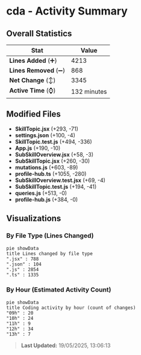 # cda - Activity Summary 

## Overall Statistics

| Stat                   | Value                                                             |
| ---------------------- | ----------------------------------------------------------------- |
| **Lines Added** (➕)   | 4213                                          |
| **Lines Removed** (➖) | 868                                        |
| **Net Change** (↕)    | 3345                |
| **Active Time** (⌚)   | 132 minutes |


## Modified Files
- **SkillTopic.jsx** (+293, -71)
- **settings.json** (+100, -4)
- **SkillTopic.test.js** (+494, -336)
- **App.js** (+190, -10)
- **SubSkillOverview.jsx** (+58, -3)
- **SubSkillTopic.jsx** (+260, -30)
- **mutations.js** (+603, -89)
- **profile-hub.ts** (+1055, -280)
- **SubSkillOverview.test.jsx** (+69, -4)
- **SubSkillTopic.test.js** (+194, -41)
- **queries.js** (+513, -0)
- **profile-hub.js** (+384, -0)

## Visualizations

### By File Type (Lines Changed)

```mermaid
pie showData
title Lines changed by file type
".jsx" : 788
".json" : 104
".js" : 2854
".ts" : 1335
```

### By Hour (Estimated Activity Count)

```mermaid
pie showData
title Coding activity by hour (count of changes)
"09h" : 20
"10h" : 24
"11h" : 9
"12h" : 34
"13h" : 7
```


> **Last Updated:** 19/05/2025, 13:06:13